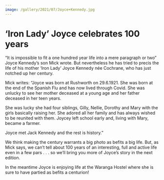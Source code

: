 ```yaml
---
image: /gallery/2021/07/Joyce+Kennedy.jpg
---
```

# ‘Iron Lady’ Joyce celebrates 100 years

“It is impossible to fit a one hundred year life into a mere paragraph or two” Joyce Kennedy’s son Mick wrote.  But nevertheless he has tried to precis the life of his mother ‘Iron Lady’ Joyce Kennedy née Cochrane, who has just notched up her century.  

Mick writes: “Joyce was born at Rushworth on 29.6.1921. She was born at the end of the Spanish Flu and has now lived through Covid. She was unlucky to see her mother deceased at a young age and her father deceased in her teen years.  

She was lucky she had four siblings, Gilly, Nellie, Dorothy and Mary with the girls basically raising her. She adored all her family and has always wished to be reunited with them. Joycey left school early and, living with Mary, became a farmer.  

Joyce met Jack Kennedy and the rest is history.”  

We think making the century  warrants  a big photo as befits a big life. But, as Mick says, we can’t tell about 100 years of an interesting,  full and active life even in a few pars . . . so we’ll bring you more of Joyce’s story in the next edition.  

In the meantime Joyce is enjoying life at the Waranga Hostel where she is sure to have partied as befits a centurion!
